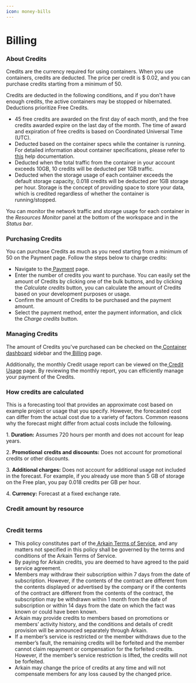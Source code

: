 ```yaml
---
icon: money-bills
---
```


# Billing

### **About Credits** <a href="#about-credits_1" id="about-credits_1"></a>

Credits are the currency required for using containers. When you use containers, credits are deducted. The price per credit is $ 0.02, and you can purchase credits starting from a minimum of 50.

Credits are deducted in the following conditions, and if you don't have enough credits, the active containers may be stopped or hibernated. Deductions prioritize Free Credits.

* 45 free credits are awarded on the first day of each month, and the free credits awarded expire on the last day of the month. The time of award and expiration of free credits is based on Coordinated Universal Time (UTC).
* Deducted based on the container specs while the container is running. For detailed information about container specifications, please refer to [this](https://mkdocs-mxedr.run.goorm.site/Container/Container-Specifications/#h.m6vc73hw3ms8) help documentation.
* Deducted when the total traffic from the container in your account exceeds 10GB, 10 credits will be deducted per 1GB traffic.
* Deducted when the storage usage of each container exceeds the default storage capacity, 0.018 credits will be deducted per 1GB storage per hour. Storage is the concept of providing space to store your data, which is credited regardless of whether the container is running/stopped.

You can monitor the network traffic and storage usage for each container in the _Resources Monitor_ panel at the bottom of the workspace and in the _Status bar_.

### **Purchasing Credits** <a href="#purchasing-credits" id="purchasing-credits"></a>

You can purchase Credits as much as you need starting from a minimum of 50 on the Payment page. Follow the steps below to charge credits:

* Navigate to the[ Payment](https://ide.goorm.io/payment/checkout?type=credit) page.
* Enter the number of credits you want to purchase. You can easily set the amount of Credits by clicking one of the bulk buttons, and by clicking the _Calculate credits_ button, you can calculate the amount of Credits based on your development purposes or usage.
* Confirm the amount of Credits to be purchased and the payment amount.
* Select the payment method, enter the payment information, and click the _Charge credits_ button.

### **Managing Credits** <a href="#managing-credits" id="managing-credits"></a>

The amount of Credits you've purchased can be checked on the[ Container dashboard](https://ide.goorm.io/my/dashboard) sidebar and the[ Billing](https://ide.goorm.io/my/dashboard#/billing) page.

Additionally, the monthly Credit usage report can be viewed on the[ Credit Usage](https://ide.goorm.io/my/dashboard#/usage) page. By reviewing the monthly report, you can efficiently manage your payment of the Credits.

### How credits are calculated <a href="#how-credits-are-calculated" id="how-credits-are-calculated"></a>

This is a forecasting tool that provides an approximate cost based on example project or usage that you specify. However, the forecasted cost can differ from the actual cost due to a variety of factors. Common reasons why the forecast might differ from actual costs include the following.

1\. **Duration:** Assumes 720 hours per month and does not account for leap years.

2\. **Promotional** **credits and discounts:** Does not account for promotional credits or other discounts.

3\. **Additional charges:** Does not account for additional usage not included in the forecast. For example, if you already use more than 5 GB of storage on the Free plan, you pay 0.018 credits per GB per hour.

4\. **Currency:** Forecast at a fixed exchange rate.

### Credit amount by resource <a href="#credit-amount-by-resource" id="credit-amount-by-resource"></a>

<figure><img src="https://help.goorm.io/~gitbook/image?url=https%3A%2F%2F2181851870-files.gitbook.io%2F%7E%2Ffiles%2Fv0%2Fb%2Fgitbook-x-prod.appspot.com%2Fo%2Fspaces%252F-Lq-Q9LciN1X9EABxGkt%252Fuploads%252FNyX1Y4dnAB6VV8VsKdNE%252Fimage.png%3Falt%3Dmedia%26token%3De42dedf2-ac4a-462e-9f47-c1b3570a80d5&#x26;width=768&#x26;dpr=4&#x26;quality=100&#x26;sign=3e8ad075&#x26;sv=2" alt=""><figcaption></figcaption></figure>

### **Credit terms** <a href="#credit-terms" id="credit-terms"></a>

* This policy constitutes part of the[ Arkain](https://accounts.goorm.io/terms)[ Terms of Service](https://accounts.goorm.io/terms), and any matters not specified in this policy shall be governed by the terms and conditions of the Arkain Terms of Service.
* By paying for Arkain credits, you are deemed to have agreed to the paid service agreement.
* Members may withdraw their subscription within 7 days from the date of subscription. However, if the contents of the contract are different from the contents displayed or advertised by the company or if the contents of the contract are different from the contents of the contract, the subscription may be withdrawn within 1 month from the date of subscription or within 14 days from the date on which the fact was known or could have been known.
* Arkain may provide credits to members based on promotions or members’ activity history, and the conditions and details of credit provision will be announced separately through Arkain.
* If a member’s service is restricted or the member withdraws due to the member’s fault, the remaining credits will be forfeited and the member cannot claim repayment or compensation for the forfeited credits. However, if the member’s service restriction is lifted, the credits will not be forfeited.
* Arkain may change the price of credits at any time and will not compensate members for any loss caused by the changed price.
